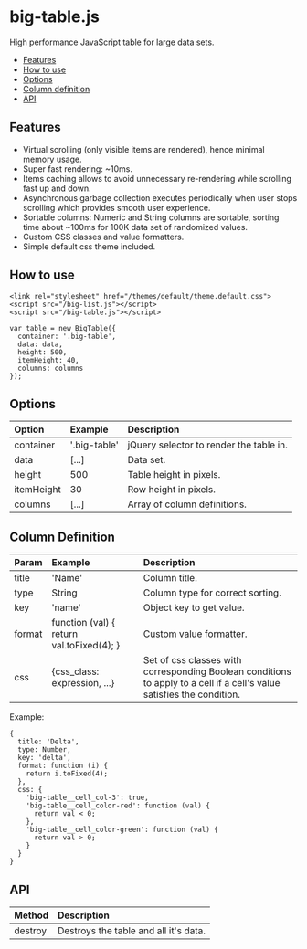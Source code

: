 # big-table.js
High performance JavaScript table for large data sets.

* [Features](#features)
* [How to use](#how-to-use)
* [Options](#options)
* [Column definition](#column-definitions)
* [API](#api)

## Features
* Virtual scrolling (only visible items are rendered), hence minimal memory usage.
* Super fast rendering: ~10ms.
* Items caching allows to avoid unnecessary re-rendering while scrolling fast up and down.
* Asynchronous garbage collection executes periodically when user stops scrolling which provides smooth user experience.
* Sortable columns: Numeric and String columns are sortable, sorting time about ~100ms for 100K data set of randomized values.
* Custom CSS classes and value formatters.
* Simple default css theme included.

## How to use

```
<link rel="stylesheet" href="/themes/default/theme.default.css">
<script src="/big-list.js"></script>
<script src="/big-table.js"></script>
```

```
var table = new BigTable({
  container: '.big-table',
  data: data,
  height: 500,
  itemHeight: 40,
  columns: columns
});
```

## Options
Option | Example | Description
:-- | :-- | :--
container | '.big-table' | jQuery selector to render the table in.
data | [...] | Data set.
height | 500 | Table height in pixels.
itemHeight | 30 | Row height in pixels.
columns | [...] | Array of column definitions.

## Column Definition
Param | Example | Description
:-- | :-- | :--
title | 'Name' | Column title.
type | String | Column type for correct sorting.
key | 'name' | Object key to get value.
format | function (val) { return val.toFixed(4); } | Custom value formatter.
css | {css_class: expression, ...} | Set of css classes with corresponding Boolean conditions to apply to a cell if a cell's value satisfies the condition.

Example:
```
{
  title: 'Delta', 
  type: Number,
  key: 'delta',
  format: function (i) {
    return i.toFixed(4);
  },
  css: {
    'big-table__cell_col-3': true,
    'big-table__cell_color-red': function (val) {
      return val < 0;
    },
    'big-table__cell_color-green': function (val) {
      return val > 0;
    }
  }
}
```

## API

Method | Description
:-- | :--
destroy | Destroys the table and all it's data.
